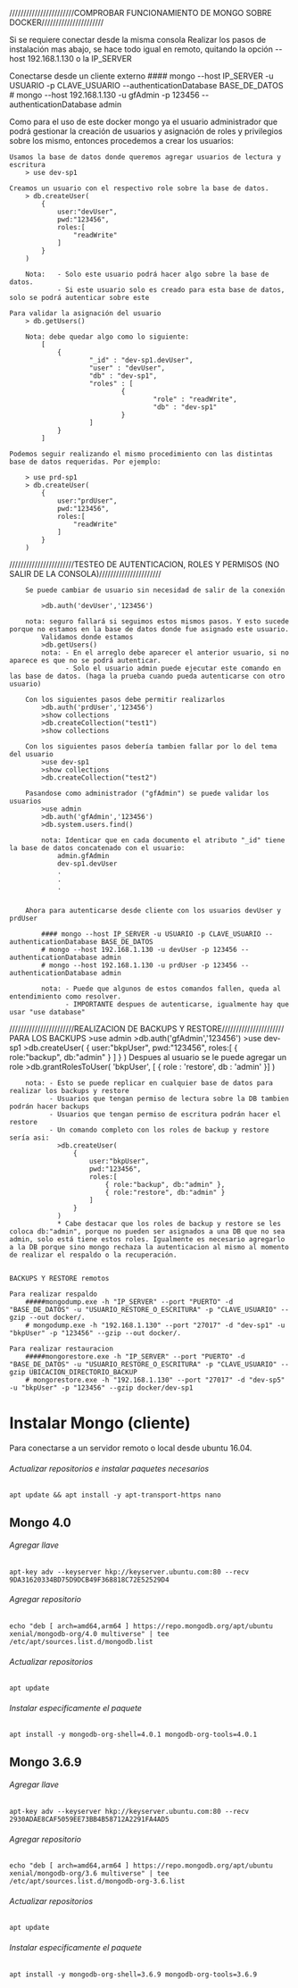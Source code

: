 ///////////////////////COMPROBAR FUNCIONAMIENTO DE MONGO SOBRE DOCKER//////////////////////

Si se requiere conectar desde la misma consola
    Realizar los pasos de instalación mas abajo, se hace todo igual en remoto, quitando la opción --host 192.168.1.130 o la IP_SERVER

Conectarse desde un cliente externo
    #### mongo --host IP_SERVER -u USUARIO -p CLAVE_USUARIO --authenticationDatabase BASE_DE_DATOS
    # mongo --host 192.168.1.130 -u gfAdmin -p 123456 --authenticationDatabase admin

Como para el uso de este docker mongo ya el usuario administrador que podrá gestionar la creación de usuarios y asignación de roles y privilegios sobre los mismo, entonces procedemos a crear los usuarios:

    Usamos la base de datos donde queremos agregar usuarios de lectura y escritura
        > use dev-sp1

    Creamos un usuario con el respectivo role sobre la base de datos.
        > db.createUser(
            {
                user:"devUser",
                pwd:"123456",
                roles:[
                    "readWrite"
                ]
            }
        )

        Nota:   - Solo este usuario podrá hacer algo sobre la base de datos.
                - Si este usuario solo es creado para esta base de datos, solo se podrá autenticar sobre este

    Para validar la asignación del usuario
        > db.getUsers()
    
        Nota: debe quedar algo como lo siguiente:
            [
                {
                        "_id" : "dev-sp1.devUser",
                        "user" : "devUser",
                        "db" : "dev-sp1",
                        "roles" : [
                                {
                                        "role" : "readWrite",
                                        "db" : "dev-sp1"
                                }
                        ]
                }
            ]

    Podemos seguir realizando el mismo procedimiento con las distintas base de datos requeridas. Por ejemplo:

        > use prd-sp1
        > db.createUser(
            {
                user:"prdUser",
                pwd:"123456",
                roles:[
                    "readWrite"
                ]
            }
        )

///////////////////////TESTEO DE AUTENTICACION, ROLES Y PERMISOS (NO SALIR DE LA CONSOLA)//////////////////////        

        Se puede cambiar de usuario sin necesidad de salir de la conexión

            >db.auth('devUser','123456')
        
        nota: seguro fallará si seguimos estos mismos pasos. Y esto sucede porque no estamos en la base de datos donde fue asignado este usuario.
            Validamos donde estamos
            >db.getUsers()
            nota: - En el arreglo debe aparecer el anterior usuario, si no aparece es que no se podrá autenticar.
                  - Solo el usuario admin puede ejecutar este comando en las base de datos. (haga la prueba cuando pueda autenticarse con otro usuario)

        Con los siguientes pasos debe permitir realizarlos
            >db.auth('prdUser','123456')
            >show collections
            >db.createCollection("test1")
            >show collections

        Con los siguientes pasos debería tambien fallar por lo del tema del usuario
            >use dev-sp1
            >show collections
            >db.createCollection("test2")

        Pasandose como administrador ("gfAdmin") se puede validar los usuarios
            >use admin
            >db.auth('gfAdmin','123456')
            >db.system.users.find()

            nota: Identicar que en cada documento el atributo "_id" tiene la base de datos concatenado con el usuario:
                admin.gfAdmin
                dev-sp1.devUser
                .
                .
                .

        
        Ahora para autenticarse desde cliente con los usuarios devUser y prdUser

            #### mongo --host IP_SERVER -u USUARIO -p CLAVE_USUARIO --authenticationDatabase BASE_DE_DATOS
            # mongo --host 192.168.1.130 -u devUser -p 123456 --authenticationDatabase admin
            # mongo --host 192.168.1.130 -u prdUser -p 123456 --authenticationDatabase admin

            nota: - Puede que algunos de estos comandos fallen, queda al entendimiento como resolver.
                  - IMPORTANTE despues de autenticarse, igualmente hay que usar "use database"  
        
///////////////////////REALIZACION DE BACKUPS Y RESTORE//////////////////////        
    PARA LOS BACKUPS
        >use admin
        >db.auth('gfAdmin','123456')
        >use dev-sp1
        >db.createUser(
            {
                user:"bkpUser",
                pwd:"123456",
                roles:[
                    { role:"backup", db:"admin" }
                ]
            }
        )
        Despues al usuario se le puede agregar un role
        >db.grantRolesToUser(
            'bkpUser',
            [ { role : 'restore', db : 'admin' }]
        )


        nota: - Esto se puede replicar en cualquier base de datos para realizar los backups y restore
              - Usuarios que tengan permiso de lectura sobre la DB tambien podrán hacer backups
              - Usuarios que tengan permiso de escritura podrán hacer el restore
              - Un comando completo con los roles de backup y restore sería asi:
                >db.createUser(
                    {
                        user:"bkpUser",
                        pwd:"123456",
                        roles:[
                            { role:"backup", db:"admin" },
                            { role:"restore", db:"admin" }
                        ]
                    }
                )
                * Cabe destacar que los roles de backup y restore se les coloca db:"admin", porque no pueden ser asignados a una DB que no sea admin, solo está tiene estos roles. Igualmente es necesario agregarlo a la DB porque sino mongo rechaza la autenticacion al mismo al momento de realizar el respaldo o la recuperación.

    
    BACKUPS Y RESTORE remotos

    Para realizar respaldo
        #####mongodump.exe -h "IP_SERVER" --port "PUERTO" -d "BASE_DE_DATOS" -u "USUARIO_RESTORE_O_ESCRITURA" -p "CLAVE_USUARIO" --gzip --out docker/.
        # mongodump.exe -h "192.168.1.130" --port "27017" -d "dev-sp1" -u "bkpUser" -p "123456" --gzip --out docker/.

    Para realizar restauracion
        #####mongorestore.exe -h "IP_SERVER" --port "PUERTO" -d "BASE_DE_DATOS" -u "USUARIO_RESTORE_O_ESCRITURA" -p "CLAVE_USUARIO" --gzip UBICACION_DIRECTORIO_BACKUP
        # mongorestore.exe -h "192.168.1.130" --port "27017" -d "dev-sp5" -u "bkpUser" -p "123456" --gzip docker/dev-sp1

# Instalar Mongo (cliente)

Para conectarse a un servidor remoto o local desde ubuntu 16.04.

###### Actualizar repositorios e instalar paquetes necesarios
```
apt update && apt install -y apt-transport-https nano
```

## Mongo 4.0
###### Agregar llave
```
apt-key adv --keyserver hkp://keyserver.ubuntu.com:80 --recv 9DA31620334BD75D9DCB49F368818C72E52529D4
```
###### Agregar repositorio
```
echo "deb [ arch=amd64,arm64 ] https://repo.mongodb.org/apt/ubuntu xenial/mongodb-org/4.0 multiverse" | tee /etc/apt/sources.list.d/mongodb.list
```
###### Actualizar repositorios
```
apt update
```
###### Instalar especificamente el paquete
```
apt install -y mongodb-org-shell=4.0.1 mongodb-org-tools=4.0.1
```

## Mongo 3.6.9
###### Agregar llave
```
apt-key adv --keyserver hkp://keyserver.ubuntu.com:80 --recv 2930ADAE8CAF5059EE73BB4B58712A2291FA4AD5
```
###### Agregar repositorio
```
echo "deb [ arch=amd64,arm64 ] https://repo.mongodb.org/apt/ubuntu xenial/mongodb-org/3.6 multiverse" | tee /etc/apt/sources.list.d/mongodb-org-3.6.list
```
###### Actualizar repositorios
```
apt update
```
###### Instalar especificamente el paquete
```
apt install -y mongodb-org-shell=3.6.9 mongodb-org-tools=3.6.9
```
